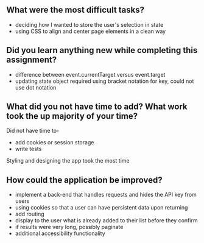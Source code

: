 ## What were the most difficult tasks?

- deciding how I wanted to store the user's selection in state
- using CSS to align and center page elements in a clean way

## Did you learn anything new while completing this assignment?

- difference between event.currentTarget versus event.target
- updating state object required using bracket notation for key, could not use dot notation

## What did you not have time to add? What work took the up majority of your time?

Did not have time to-

- add cookies or session storage
- write tests

Styling and designing the app took the most time

## How could the application be improved?

- implement a back-end that handles requests and hides the API key from users
- using cookies so that a user can have persistent data upon returning
- add routing
- display to the user what is already added to their list before they confirm
- if results were very long, possibly paginate
- additional accessibility functionality
